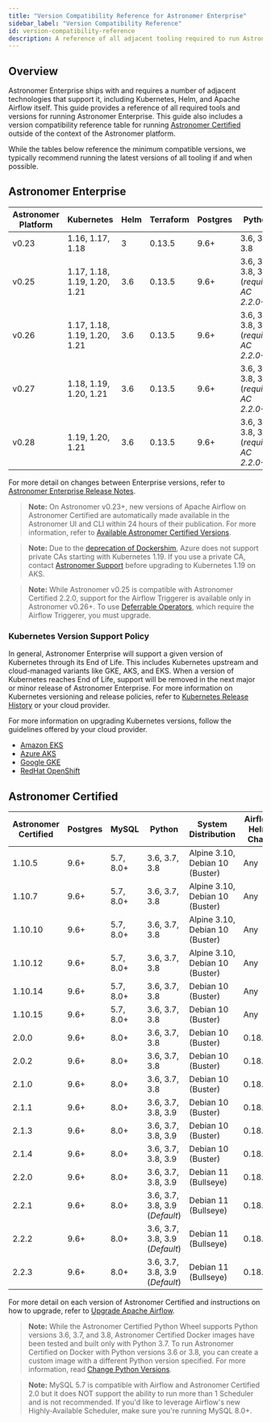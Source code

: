 ```yaml
---
title: "Version Compatibility Reference for Astronomer Enterprise"
sidebar_label: "Version Compatibility Reference"
id: version-compatibility-reference
description: A reference of all adjacent tooling required to run Astronomer Enterprise and corresponding version compatibility.
---
```


## Overview

Astronomer Enterprise ships with and requires a number of adjacent technologies that support it, including Kubernetes, Helm, and Apache Airflow itself. This guide provides a reference of all required tools and versions for running Astronomer Enterprise. This guide also includes a version compatibility reference table for running [Astronomer Certified](image-architecture.md) outside of the context of the Astronomer platform.

While the tables below reference the minimum compatible versions, we typically recommend running the latest versions of all tooling if and when possible.

## Astronomer Enterprise

<!--- Version-specific -->

| Astronomer Platform | Kubernetes                   | Helm | Terraform    | Postgres | Python                                    | Astronomer CLI | Astronomer Certified |
| ------------------- | ---------------------------- | ---- | ------------ | -------- | ----------------------------------------- | -------------- | -------------------- |
| v0.23               | 1.16, 1.17, 1.18             | 3    | 0.13.5       | 9.6+     | 3.6, 3.7, 3.8                             | 0.23.x         | All                  |
| v0.25               | 1.17, 1.18, 1.19, 1.20, 1.21 | 3.6  | 0.13.5       | 9.6+     | 3.6, 3.7, 3.8, 3.9 (_requires AC 2.2.0+_) | 0.25.x         | All                  |
| v0.26               | 1.17, 1.18, 1.19, 1.20, 1.21 | 3.6  | 0.13.5       | 9.6+     | 3.6, 3.7, 3.8, 3.9 (_requires AC 2.2.0+_) | 0.26.x         | All                  |
| v0.27               | 1.18, 1.19, 1.20, 1.21       | 3.6  | 0.13.5       | 9.6+     | 3.6, 3.7, 3.8, 3.9 (_requires AC 2.2.0+_) | 0.27.x         | All                  |
| v0.28               | 1.19, 1.20, 1.21       | 3.6  | 0.13.5       | 9.6+     | 3.6, 3.7, 3.8, 3.9 (_requires AC 2.2.0+_) | 0.27.x         | All                  |

For more detail on changes between Enterprise versions, refer to [Astronomer Enterprise Release Notes](release-notes.md).

> **Note:** On Astronomer v0.23+, new versions of Apache Airflow on Astronomer Certified are automatically made available in the Astronomer UI and CLI within 24 hours of their publication. For more information, refer to [Available Astronomer Certified Versions](ac-support-policy.md#astronomer-certified-lifecycle-schedule).

> **Note:** Due to the [deprecation of Dockershim](https://kubernetes.io/blog/2020/12/02/dockershim-faq/), Azure does not support private CAs starting with Kubernetes 1.19. If you use a private CA, contact [Astronomer Support](https://support.astronomer.io) before upgrading to Kubernetes 1.19 on AKS.

> **Note:** While Astronomer v0.25 is compatible with Astronomer Certified 2.2.0, support for the Airflow Triggerer is available only in Astronomer v0.26+. To use [Deferrable Operators](https://airflow.apache.org/docs/apache-airflow/stable/concepts/deferring.html), which require the Airflow Triggerer, you must upgrade.

### Kubernetes Version Support Policy

In general, Astronomer Enterprise will support a given version of Kubernetes through its End of Life. This includes Kubernetes upstream and cloud-managed variants like GKE, AKS, and EKS. When a version of Kubernetes reaches End of Life, support will be removed in the next major or minor release of Astronomer Enterprise. For more information on Kubernetes versioning and release policies, refer to [Kubernetes Release History](https://kubernetes.io/releases/) or your cloud provider.

For more information on upgrading Kubernetes versions, follow the guidelines offered by your cloud provider.

- [Amazon EKS](https://docs.aws.amazon.com/eks/latest/userguide/update-cluster.html)
- [Azure AKS](https://docs.microsoft.com/en-us/azure/aks/upgrade-cluster)
- [Google GKE](https://cloud.google.com/kubernetes-engine/docs/concepts/cluster-upgrades)
- [RedHat OpenShift](https://docs.openshift.com/container-platform/4.6/updating/updating-cluster-between-minor.html)

## Astronomer Certified

| Astronomer Certified | Postgres | MySQL     | Python                         | System Distribution             | Airflow Helm Chart |
| -------------------- | -------- | --------- | ------------------------------ | ------------------------------- | ------------------ |
| 1.10.5               | 9.6+     | 5.7, 8.0+ | 3.6, 3.7, 3.8                  | Alpine 3.10, Debian 10 (Buster) | Any                |
| 1.10.7               | 9.6+     | 5.7, 8.0+ | 3.6, 3.7, 3.8                  | Alpine 3.10, Debian 10 (Buster) | Any                |
| 1.10.10              | 9.6+     | 5.7, 8.0+ | 3.6, 3.7, 3.8                  | Alpine 3.10, Debian 10 (Buster) | Any                |
| 1.10.12              | 9.6+     | 5.7, 8.0+ | 3.6, 3.7, 3.8                  | Alpine 3.10, Debian 10 (Buster) | Any                |
| 1.10.14              | 9.6+     | 5.7, 8.0+ | 3.6, 3.7, 3.8                  | Debian 10 (Buster)              | Any                |
| 1.10.15              | 9.6+     | 5.7, 8.0+ | 3.6, 3.7, 3.8                  | Debian 10 (Buster)              | Any                |
| 2.0.0                | 9.6+     | 8.0+      | 3.6, 3.7, 3.8                  | Debian 10 (Buster)              | 0.18.6+            |
| 2.0.2                | 9.6+     | 8.0+      | 3.6, 3.7, 3.8                  | Debian 10 (Buster)              | 0.18.6+            |
| 2.1.0                | 9.6+     | 8.0+      | 3.6, 3.7, 3.8                  | Debian 10 (Buster)              | 0.18.6+            |
| 2.1.1                | 9.6+     | 8.0+      | 3.6, 3.7, 3.8, 3.9             | Debian 10 (Buster)              | 0.18.6+            |
| 2.1.3                | 9.6+     | 8.0+      | 3.6, 3.7, 3.8, 3.9             | Debian 10 (Buster)              | 0.18.6+            |
| 2.1.4                | 9.6+     | 8.0+      | 3.6, 3.7, 3.8, 3.9             | Debian 10 (Buster)              | 0.18.6+            |
| 2.2.0                | 9.6+     | 8.0+      | 3.6, 3.7, 3.8, 3.9             | Debian 11 (Bullseye)            | 0.18.6+            |
| 2.2.1                | 9.6+     | 8.0+      | 3.6, 3.7, 3.8, 3.9 (_Default_) | Debian 11 (Bullseye)            | 0.18.6+            |
| 2.2.2                | 9.6+     | 8.0+      | 3.6, 3.7, 3.8, 3.9 (_Default_) | Debian 11 (Bullseye)            | 0.18.6+            |
| 2.2.3                | 9.6+     | 8.0+      | 3.6, 3.7, 3.8, 3.9 (_Default_) | Debian 11 (Bullseye)            | 0.18.6+            |

For more detail on each version of Astronomer Certified and instructions on how to upgrade, refer to [Upgrade Apache Airflow](manage-airflow-versions.md).

> **Note:** While the Astronomer Certified Python Wheel supports Python versions 3.6, 3.7, and 3.8, Astronomer Certified Docker images have been tested and built only with Python 3.7. To run Astronomer Certified on Docker with Python versions 3.6 or 3.8, you can create a custom image with a different Python version specified. For more information, read [Change Python Versions](customize-image.md#build-with-a-different-python-version).

> **Note:** MySQL 5.7 is compatible with Airflow and Astronomer Certified 2.0 but it does NOT support the ability to run more than 1 Scheduler and is not recommended. If you'd like to leverage Airflow's new Highly-Available Scheduler, make sure you're running MySQL 8.0+.
